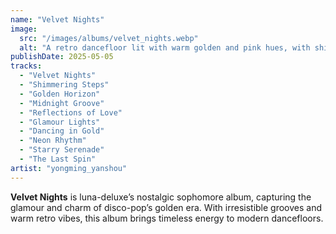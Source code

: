 ```yaml
---
name: "Velvet Nights"
image:
  src: "/images/albums/velvet_nights.webp"
  alt: "A retro dancefloor lit with warm golden and pink hues, with shimmering curtains in the background, featuring luna-deluxe's 'LD' logo elegantly integrated."
publishDate: 2025-05-05
tracks:
  - "Velvet Nights"
  - "Shimmering Steps"
  - "Golden Horizon"
  - "Midnight Groove"
  - "Reflections of Love"
  - "Glamour Lights"
  - "Dancing in Gold"
  - "Neon Rhythm"
  - "Starry Serenade"
  - "The Last Spin"
artist: "yongming_yanshou"
---
```


**Velvet Nights** is luna-deluxe’s nostalgic sophomore album, capturing the glamour and charm of disco-pop’s golden era. With irresistible grooves and warm retro vibes, this album brings timeless energy to modern dancefloors.
